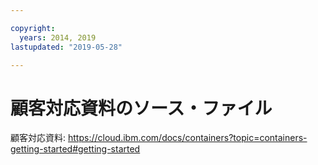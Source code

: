 ```yaml
---

copyright:
  years: 2014, 2019
lastupdated: "2019-05-28"

---
```



# 顧客対応資料のソース・ファイル

顧客対応資料: https://cloud.ibm.com/docs/containers?topic=containers-getting-started#getting-started


